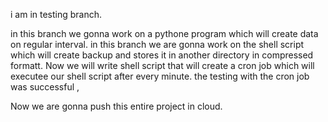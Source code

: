 
i am in testing branch.

in this branch we gonna work on a pythone program which will create data on regular interval.
in this branch we are gonna work on the shell script which will create backup and stores it in another directory in compressed formatt.
Now we will write shell script that will create a cron job which will executee our shell script after every minute.
the testing with the cron job was successful ,

Now we are gonna push this entire project in cloud.